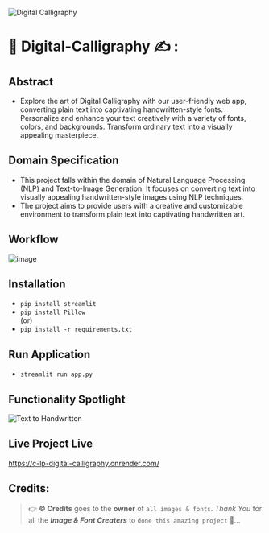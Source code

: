 ![Digital Calligraphy](https://github.com/C-Logesh-Perumal-29/C_LP_Digital-Calligraphy/assets/125385633/5364b46a-c868-41c8-9418-8141956dab3e)

# :memo: Digital-Calligraphy :writing_hand: :

## Abstract 

  + Explore the art of Digital Calligraphy with our user-friendly web app, converting plain text into captivating handwritten-style fonts. Personalize and enhance your text creatively with a variety of fonts, colors, and backgrounds. Transform ordinary text into a visually appealing masterpiece.

## Domain Specification 

  + This project falls within the domain of Natural Language Processing (NLP) and Text-to-Image Generation. It focuses on converting text into visually appealing handwritten-style images using NLP techniques.
  + The project aims to provide users with a creative and customizable environment to transform plain text into captivating handwritten art. 

## Workflow 

![image](https://github.com/C-Logesh-Perumal-29/C_LP_Digital-Calligraphy/assets/125385633/32ccf0f2-3fe9-46ac-be16-5bb3e1a96c46)

## Installation

  - ```pip install streamlit```
  - ``pip install Pillow``
<br> (or)
  - `pip install -r requirements.txt`

## Run Application 

  - ``streamlit run app.py``

## Functionality Spotlight

  ![Text to Handwritten](https://github.com/C-Logesh-Perumal-29/C_LP_Digital-Calligraphy/assets/125385633/58e2f27a-5c1d-4503-891e-cb93ebcb03bc)

## Live Project Live

https://c-lp-digital-calligraphy.onrender.com/

## Credits:

  > 👉 **©️ Credits** goes to the **owner** of `all images & fonts`. _Thank You_ for all the _**Image & Font Creaters**_ to `done this amazing project` 🤝...
